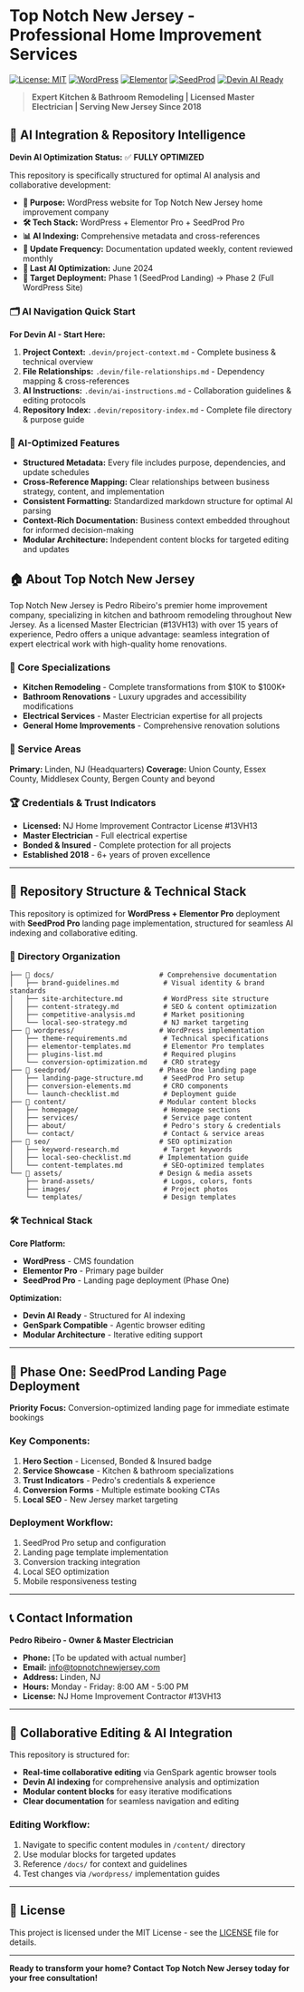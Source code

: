 # Top Notch New Jersey - Professional Home Improvement Services

[![License: MIT](https://img.shields.io/badge/License-MIT-yellow.svg)](https://opensource.org/licenses/MIT)
[![WordPress](https://img.shields.io/badge/WordPress-Ready-blue.svg)](https://wordpress.org/)
[![Elementor](https://img.shields.io/badge/Elementor-Pro-orange.svg)](https://elementor.com/)
[![SeedProd](https://img.shields.io/badge/SeedProd-Pro-green.svg)](https://www.seedprod.com/)
[![Devin AI Ready](https://img.shields.io/badge/Devin_AI-Optimized-purple.svg)](https://devin.ai/)

> **Expert Kitchen & Bathroom Remodeling | Licensed Master Electrician | Serving New Jersey Since 2018**

## 🤖 AI Integration & Repository Intelligence

**Devin AI Optimization Status:** ✅ **FULLY OPTIMIZED**

This repository is specifically structured for optimal AI analysis and collaborative development:

- **🎯 Purpose:** WordPress website for Top Notch New Jersey home improvement company
- **🛠 Tech Stack:** WordPress + Elementor Pro + SeedProd Pro
- **📊 AI Indexing:** Comprehensive metadata and cross-references
- **🔄 Update Frequency:** Documentation updated weekly, content reviewed monthly
- **📅 Last AI Optimization:** June 2024
- **🎯 Target Deployment:** Phase 1 (SeedProd Landing) → Phase 2 (Full WordPress Site)

### 🗂 AI Navigation Quick Start
**For Devin AI - Start Here:**
1. **Project Context:** `.devin/project-context.md` - Complete business & technical overview
2. **File Relationships:** `.devin/file-relationships.md` - Dependency mapping & cross-references
3. **AI Instructions:** `.devin/ai-instructions.md` - Collaboration guidelines & editing protocols
4. **Repository Index:** `.devin/repository-index.md` - Complete file directory & purpose guide

### 🎯 AI-Optimized Features
- **Structured Metadata:** Every file includes purpose, dependencies, and update schedules
- **Cross-Reference Mapping:** Clear relationships between business strategy, content, and implementation
- **Consistent Formatting:** Standardized markdown structure for optimal AI parsing
- **Context-Rich Documentation:** Business context embedded throughout for informed decision-making
- **Modular Architecture:** Independent content blocks for targeted editing and updates

## 🏠 About Top Notch New Jersey

Top Notch New Jersey is Pedro Ribeiro's premier home improvement company, specializing in kitchen and bathroom remodeling throughout New Jersey. As a licensed Master Electrician (#13VH13) with over 15 years of experience, Pedro offers a unique advantage: seamless integration of expert electrical work with high-quality home renovations.

### 🎯 Core Specializations
- **Kitchen Remodeling** - Complete transformations from $10K to $100K+
- **Bathroom Renovations** - Luxury upgrades and accessibility modifications
- **Electrical Services** - Master Electrician expertise for all projects
- **General Home Improvements** - Comprehensive renovation solutions

### 📍 Service Areas
**Primary:** Linden, NJ (Headquarters)
**Coverage:** Union County, Essex County, Middlesex County, Bergen County and beyond

### 🏆 Credentials & Trust Indicators
- **Licensed:** NJ Home Improvement Contractor License #13VH13
- **Master Electrician** - Full electrical expertise
- **Bonded & Insured** - Complete protection for all projects
- **Established 2018** - 6+ years of proven excellence

---

## 🚀 Repository Structure & Technical Stack

This repository is optimized for **WordPress + Elementor Pro** deployment with **SeedProd Pro** landing page implementation, structured for seamless AI indexing and collaborative editing.

### 📁 Directory Organization

```
├── 📂 docs/                          # Comprehensive documentation
│   ├── brand-guidelines.md           # Visual identity & brand standards
│   ├── site-architecture.md          # WordPress site structure
│   ├── content-strategy.md           # SEO & content optimization
│   ├── competitive-analysis.md       # Market positioning
│   └── local-seo-strategy.md         # NJ market targeting
├── 📂 wordpress/                     # WordPress implementation
│   ├── theme-requirements.md         # Technical specifications
│   ├── elementor-templates.md        # Elementor Pro templates
│   ├── plugins-list.md               # Required plugins
│   └── conversion-optimization.md    # CRO strategy
├── 📂 seedprod/                      # Phase One landing page
│   ├── landing-page-structure.md     # SeedProd Pro setup
│   ├── conversion-elements.md        # CRO components
│   └── launch-checklist.md           # Deployment guide
├── 📂 content/                       # Modular content blocks
│   ├── homepage/                     # Homepage sections
│   ├── services/                     # Service page content
│   ├── about/                        # Pedro's story & credentials
│   └── contact/                      # Contact & service areas
├── 📂 seo/                           # SEO optimization
│   ├── keyword-research.md           # Target keywords
│   ├── local-seo-checklist.md       # Implementation guide
│   └── content-templates.md          # SEO-optimized templates
└── 📂 assets/                        # Design & media assets
    ├── brand-assets/                 # Logos, colors, fonts
    ├── images/                       # Project photos
    └── templates/                    # Design templates
```

### 🛠 Technical Stack

**Core Platform:**
- **WordPress** - CMS foundation
- **Elementor Pro** - Primary page builder
- **SeedProd Pro** - Landing page deployment (Phase One)

**Optimization:**
- **Devin AI Ready** - Structured for AI indexing
- **GenSpark Compatible** - Agentic browser editing
- **Modular Architecture** - Iterative editing support

---

## 🎯 Phase One: SeedProd Landing Page Deployment

**Priority Focus:** Conversion-optimized landing page for immediate estimate bookings

### Key Components:
1. **Hero Section** - Licensed, Bonded & Insured badge
2. **Service Showcase** - Kitchen & bathroom specializations
3. **Trust Indicators** - Pedro's credentials & experience
4. **Conversion Forms** - Multiple estimate booking CTAs
5. **Local SEO** - New Jersey market targeting

### Deployment Workflow:
1. SeedProd Pro setup and configuration
2. Landing page template implementation
3. Conversion tracking integration
4. Local SEO optimization
5. Mobile responsiveness testing

---

## 📞 Contact Information

**Pedro Ribeiro - Owner & Master Electrician**
- **Phone:** [To be updated with actual number]
- **Email:** info@topnotchnewjersey.com
- **Address:** Linden, NJ
- **Hours:** Monday - Friday: 8:00 AM - 5:00 PM
- **License:** NJ Home Improvement Contractor #13VH13

---

## 🤝 Collaborative Editing & AI Integration

This repository is structured for:
- **Real-time collaborative editing** via GenSpark agentic browser tools
- **Devin AI indexing** for comprehensive analysis and optimization
- **Modular content blocks** for easy iterative modifications
- **Clear documentation** for seamless navigation and editing

### Editing Workflow:
1. Navigate to specific content modules in `/content/` directory
2. Use modular blocks for targeted updates
3. Reference `/docs/` for context and guidelines
4. Test changes via `/wordpress/` implementation guides

---

## 📄 License

This project is licensed under the MIT License - see the [LICENSE](LICENSE) file for details.

---

**Ready to transform your home? Contact Top Notch New Jersey today for your free consultation!**
